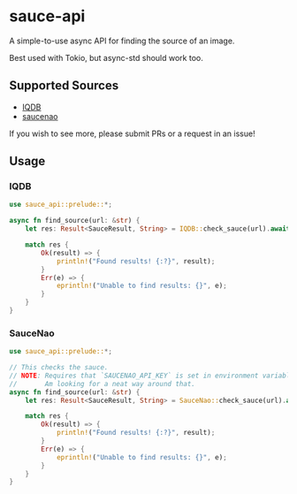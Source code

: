 # sauce-api

A simple-to-use async API for finding the source of an image.

Best used with Tokio, but async-std should work too.

## Supported Sources

- [IQDB](https://iqdb.org)
- [saucenao](https://saucenao.com)

If you wish to see more, please submit PRs or a request in an issue!

## Usage

### IQDB

```rust
use sauce_api::prelude::*;

async fn find_source(url: &str) {
    let res: Result<SauceResult, String> = IQDB::check_sauce(url).await; // This checks the sauce, and can take some time as IQDB is a bit slow.

    match res {
        Ok(result) => {
            println!("Found results! {:?}", result);
        }
        Err(e) => {
            eprintln!("Unable to find results: {}", e);
        }
    }
}
```

### SauceNao

```rust
use sauce_api::prelude::*;

// This checks the sauce.
// NOTE: Requires that `SAUCENAO_API_KEY` is set in environment variables.
//       Am looking for a neat way around that.
async fn find_source(url: &str) {
    let res: Result<SauceResult, String> = SauceNao::check_sauce(url).await;

    match res {
        Ok(result) => {
            println!("Found results! {:?}", result);
        }
        Err(e) => {
            eprintln!("Unable to find results: {}", e);
        }
    }
}
```
